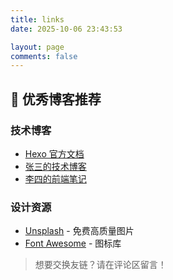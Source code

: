 ```yaml
---
title: links
date: 2025-10-06 23:43:53

layout: page
comments: false
---
```


## 🤝 优秀博客推荐

### 技术博客
- [Hexo 官方文档](https://hexo.io/zh-cn/docs/)
- [张三的技术博客](https://zhangsan.github.io)
- [李四的前端笔记](https://lisi.dev)

### 设计资源
- [Unsplash](https://unsplash.com) - 免费高质量图片
- [Font Awesome](https://fontawesome.com) - 图标库

> 想要交换友链？请在评论区留言！
